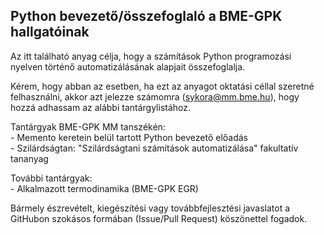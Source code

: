 ## Python bevezető/összefoglaló a BME-GPK hallgatóinak

Az itt található anyag célja, hogy a számítások Python programozási nyelven történő automatizálásának alapjait összefoglalja.

Kérem, hogy abban az esetben, ha ezt az anyagot oktatási céllal szeretné felhasználni, akkor azt jelezze számomra ([sykora@mm.bme.hu](sykora@mm.bme.hu)), hogy hozzá adhassam az alábbi tantárgylistához.

Tantárgyak BME-GPK MM tanszékén:  
    - Memento keretein belül tartott Python bevezető előadás  
    - Szilárdságtan: "Szilárdságtani számítások automatizálása" fakultatív tananyag  

További tantárgyak:  
    - Alkalmazott termodinamika (BME-GPK EGR)

Bármely észrevételt, kiegészítési vagy továbbfejlesztési javaslatot a GitHubon szokásos formában (Issue/Pull Request) köszönettel fogadok.
